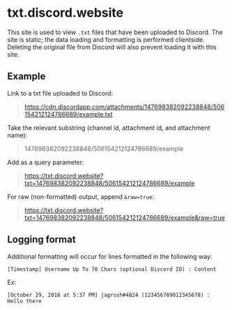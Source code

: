 # txt.discord.website
This site is used to view `.txt` files that have been uploaded to Discord.
The site is static; the data loading and formatting is performed clientside.
Deleting the original file from Discord will also prevent loading it with this site.

## Example
Link to a txt file uploaded to Discord:
> https://cdn.discordapp.com/attachments/147698382092238848/506154212124786689/example.txt

Take the relevant substring (channel id, attachment id, and attachment name):
> 147698382092238848/506154212124786689/example 

Add as a query parameter:
> https://txt.discord.website?txt=147698382092238848/506154212124786689/example

For raw (non-formatted) output, append `&raw=true`:
> https://txt.discord.website?txt=147698382092238848/506154212124786689/example&raw=true

## Logging format
Additional formatting will occur for lines formatted in the following way:
```
[Timestamp] Username Up To 70 Chars (optional Discord ID) : Content
```
Ex:
```
[October 29, 2018 at 5:37 PM] jagrosh#4824 (123456789012345678) : Hello there
```
